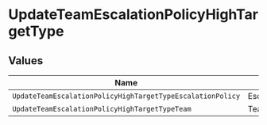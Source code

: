 # UpdateTeamEscalationPolicyHighTargetType


## Values

| Name                                                       | Value                                                      |
| ---------------------------------------------------------- | ---------------------------------------------------------- |
| `UpdateTeamEscalationPolicyHighTargetTypeEscalationPolicy` | EscalationPolicy                                           |
| `UpdateTeamEscalationPolicyHighTargetTypeTeam`             | Team                                                       |